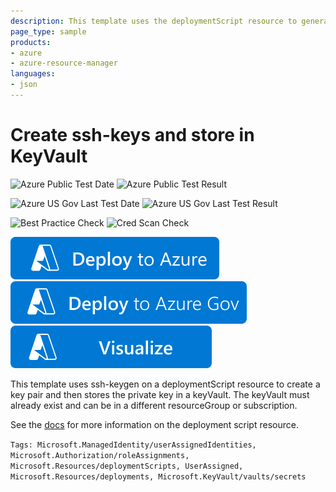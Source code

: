 ```yaml
---
description: This template uses the deploymentScript resource to generate ssh keys and stores the private key in keyVault.
page_type: sample
products:
- azure
- azure-resource-manager
languages:
- json
---
```

# Create ssh-keys and store in KeyVault

![Azure Public Test Date](https://azurequickstartsservice.blob.core.windows.net/badges/quickstarts/microsoft.resources/deployment-script-ssh-key-gen/PublicLastTestDate.svg)
![Azure Public Test Result](https://azurequickstartsservice.blob.core.windows.net/badges/quickstarts/microsoft.resources/deployment-script-ssh-key-gen/PublicDeployment.svg)

![Azure US Gov Last Test Date](https://azurequickstartsservice.blob.core.windows.net/badges/quickstarts/microsoft.resources/deployment-script-ssh-key-gen/FairfaxLastTestDate.svg)
![Azure US Gov Last Test Result](https://azurequickstartsservice.blob.core.windows.net/badges/quickstarts/microsoft.resources/deployment-script-ssh-key-gen/FairfaxDeployment.svg)

![Best Practice Check](https://azurequickstartsservice.blob.core.windows.net/badges/quickstarts/microsoft.resources/deployment-script-ssh-key-gen/BestPracticeResult.svg)
![Cred Scan Check](https://azurequickstartsservice.blob.core.windows.net/badges/quickstarts/microsoft.resources/deployment-script-ssh-key-gen/CredScanResult.svg)

[![Deploy To Azure](https://raw.githubusercontent.com/Azure/azure-quickstart-templates/master/1-CONTRIBUTION-GUIDE/images/deploytoazure.svg?sanitize=true)](https://portal.azure.com/#create/Microsoft.Template/uri/https%3A%2F%2Fraw.githubusercontent.com%2FAzure%2Fazure-quickstart-templates%2Fmaster%2Fquickstarts%2Fmicrosoft.resources%2Fdeployment-script-ssh-key-gen%2Fazuredeploy.json)
[![Deploy To Azure US Gov](https://raw.githubusercontent.com/Azure/azure-quickstart-templates/master/1-CONTRIBUTION-GUIDE/images/deploytoazuregov.svg?sanitize=true)](https://portal.azure.us/#create/Microsoft.Template/uri/https%3A%2F%2Fraw.githubusercontent.com%2FAzure%2Fazure-quickstart-templates%2Fmaster%2Fquickstarts%2Fmicrosoft.resources%2Fdeployment-script-ssh-key-gen%2Fazuredeploy.json)
[![Visualize](https://raw.githubusercontent.com/Azure/azure-quickstart-templates/master/1-CONTRIBUTION-GUIDE/images/visualizebutton.svg?sanitize=true)](http://armviz.io/#/?load=https%3A%2F%2Fraw.githubusercontent.com%2FAzure%2Fazure-quickstart-templates%2Fmaster%2Fquickstarts%2Fmicrosoft.resources%2Fdeployment-script-ssh-key-gen%2Fazuredeploy.json)

This template uses ssh-keygen on a deploymentScript resource to create a key pair and then stores the private key in a keyVault.  The keyVault must already exist and can be in a different resourceGroup or subscription.

See the [docs](https://docs.microsoft.com/azure/azure-resource-manager/templates/deployment-script-template?tabs=CLI) for more information on the deployment script resource.

`Tags: Microsoft.ManagedIdentity/userAssignedIdentities, Microsoft.Authorization/roleAssignments, Microsoft.Resources/deploymentScripts, UserAssigned, Microsoft.Resources/deployments, Microsoft.KeyVault/vaults/secrets`
